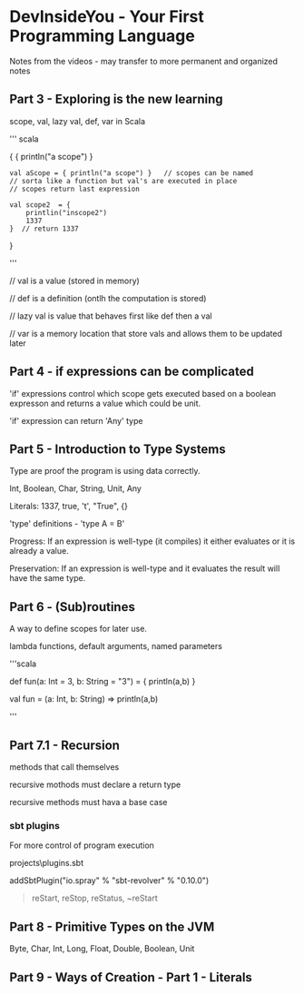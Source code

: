 # DevInsideYou - Your First Programming Language

Notes from the videos - may transfer to more permanent and organized notes

## Part 3 - Exploring is the new learning

scope, val, lazy val, def, var in Scala

''' scala

{
    {
        println("a scope")
    }

    val aScope = { println("a scope") }   // scopes can be named
    // sorta like a function but val's are executed in place
    // scopes return last expression

    val scope2  = {
        printlin("inscope2")
        1337
    }  // return 1337
}

'''

// val      is a value (stored in memory)

// def      is a definition (ontlh the computation is stored)

// lazy val is value that behaves first like def then a val

// var      is a memory location that store vals and allows them to be updated later

## Part 4 - if expressions can be complicated

'if' expressions control which scope gets executed based on a boolean expresson and returns a value which could be unit.

'if' expression can return 'Any' type

## Part 5 - Introduction to Type Systems

Type are proof the program is using data correctly.

Int, Boolean, Char, String, Unit, Any

Literals: 1337, true, 't', "True", {}

'type' definitions - 'type A = B'

Progress: If an expression is well-type (it compiles) it either evaluates or it is already a value.

Preservation: If an expression is well-type and it evaluates the result will have the same type.

## Part 6 - (Sub)routines

A way to define scopes for later use.

lambda functions, default arguments, named parameters

'''scala

def fun(a: Int = 3, b: String = "3") = { println(a,b) }

val fun = (a: Int, b: String) => println(a,b)

'''

## Part 7.1 - Recursion

methods that call themselves

recursive mothods must declare a return type

recursive methods must hava a base case

### sbt plugins

For more control of program execution

projects\plugins.sbt

addSbtPlugin("io.spray" % "sbt-revolver" % "0.10.0")

> reStart, reStop, reStatus, ~reStart

## Part 8 - Primitive Types on the JVM

Byte, Char, Int, Long, Float, Double, Boolean, Unit

## Part 9 - Ways of Creation - Part 1 - Literals
